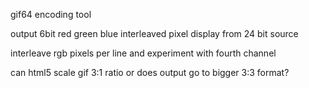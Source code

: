 gif64 encoding tool

output 6bit red green blue interleaved pixel display from 24 bit source

interleave rgb pixels per line and experiment with fourth channel

can html5 scale gif 3:1 ratio or does output go to bigger 3:3 format?

